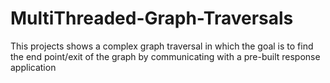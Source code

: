 # MultiThreaded-Graph-Traversals

This projects shows a complex graph traversal in which the goal is to find the end point/exit of the graph by communicating with a pre-built response application
